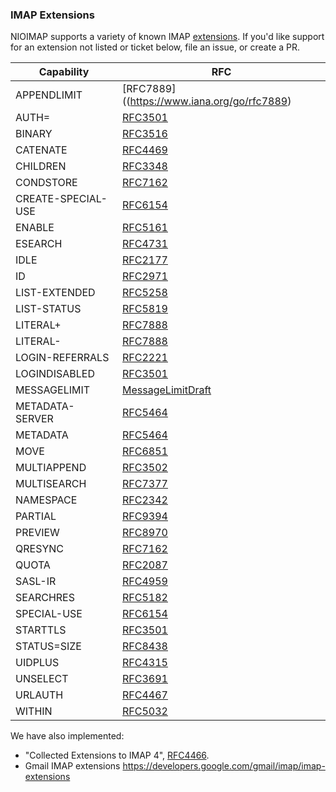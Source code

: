 ### IMAP Extensions

NIOIMAP supports a variety of known IMAP [extensions](https://www.iana.org/assignments/imap-capabilities/imap-capabilities.xhtml). If you'd like support for an extension not listed or ticket below, file an issue, or create a PR.

| Capability | RFC |
| --- | --- |
APPENDLIMIT|[RFC7889]((https://www.iana.org/go/rfc7889)
AUTH=|[RFC3501](https://www.iana.org/go/rfc3501)
BINARY|[RFC3516](https://www.iana.org/go/rfc3516)
CATENATE|[RFC4469](https://www.iana.org/go/rfc4469)
CHILDREN|[RFC3348](https://www.iana.org/go/rfc3348)
CONDSTORE|[RFC7162](https://www.iana.org/go/rfc7162)
CREATE-SPECIAL-USE|[RFC6154](https://www.iana.org/go/rfc6154)
ENABLE|[RFC5161](https://www.iana.org/go/rfc5161)
ESEARCH|[RFC4731](https://www.iana.org/go/rfc4731)
IDLE|[RFC2177](https://www.iana.org/go/rfc2177)
ID|[RFC2971](https://www.iana.org/go/rfc2971)
LIST-EXTENDED|[RFC5258](https://www.iana.org/go/rfc5258)
LIST-STATUS|[RFC5819](https://www.iana.org/go/rfc5819)
LITERAL+|[RFC7888](https://www.iana.org/go/rfc7888)
LITERAL-|[RFC7888](https://www.iana.org/go/rfc7888)
LOGIN-REFERRALS|[RFC2221](https://www.iana.org/go/rfc2221)
LOGINDISABLED|[RFC3501](https://www.iana.org/go/rfc3501)
MESSAGELIMIT|[MessageLimitDraft](https://www.ietf.org/id/draft-ietf-extra-imap-messagelimit-08.html)
METADATA-SERVER|[RFC5464](https://www.iana.org/go/rfc5464)
METADATA|[RFC5464](https://www.iana.org/go/rfc5464)
MOVE|[RFC6851](https://www.iana.org/go/rfc6851)
MULTIAPPEND|[RFC3502](https://www.iana.org/go/rfc3502)
MULTISEARCH|[RFC7377](https://www.iana.org/go/rfc7377)
NAMESPACE|[RFC2342](https://www.iana.org/go/rfc2342)
PARTIAL|[RFC9394](https://www.iana.org/go/rfc9394)
PREVIEW|[RFC8970](https://www.iana.org/go/rfc8970)
QRESYNC|[RFC7162](https://www.iana.org/go/rfc7162)
QUOTA|[RFC2087](https://www.iana.org/go/rfc2087)
SASL-IR|[RFC4959](https://www.iana.org/go/rfc4959)
SEARCHRES|[RFC5182](https://www.iana.org/go/rfc5182)
SPECIAL-USE|[RFC6154](https://www.iana.org/go/rfc6154)
STARTTLS|[RFC3501](https://www.iana.org/go/rfc3501)
STATUS=SIZE|[RFC8438](https://www.iana.org/go/rfc8438)
UIDPLUS|[RFC4315](https://www.iana.org/go/rfc4315)
UNSELECT|[RFC3691](https://www.iana.org/go/rfc3691)
URLAUTH|[RFC4467](https://www.iana.org/go/rfc4467)
WITHIN|[RFC5032](https://www.iana.org/go/rfc5032)

We have also implemented:
- "Collected Extensions to IMAP 4", [RFC4466](https://www.iana.org/go/rfc4466).
- Gmail IMAP extensions https://developers.google.com/gmail/imap/imap-extensions
